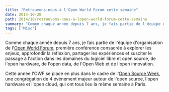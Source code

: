 ```yaml
---
title: "Retrouvons-nous à l'Open World Forum cette semaine"
date: 2014-10-28
path: 2014/10/retrouvons-nous-a-lopen-world-forum-cette-semaine
summary: "Comme chaque année depuis 7 ans, je fais partie de l'équipe d'organisation de l'Open World Forum, première conférence consacrée à explorer les enjeux, approfondir la réflexion, partager les expériences et susciter le passage à l'action dans les domaines du logiciel libre et open source, de l'open hardware, de l'open data, de l'Open Web et de l'open innovation."
tags: ['Misc']
---
```


Comme chaque année depuis 7 ans, je fais partie de l'équipe d'organisation de l'[Open World Forum](http://www.openworldforum.paris/fr/a-propos/), première conférence consacrée à explorer les enjeux, approfondir la réflexion, partager les expériences et susciter le passage à l'action dans les domaines du logiciel libre et open source, de l'open hardware, de l'open data, de l'Open Web et de l'open innovation.

Cette année l'OWF se place en plus dans le cadre de l'[Open Source Week](http://www.opensourceweek.fr/), une congrégation de 4 événement majeur autour de l'open source, l'open hardware et l'open cloud, qui ont tous lieu la même semaine à Paris.